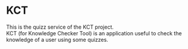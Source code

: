# KCT
This is the quizz service of the KCT project.\
KCT (for Knowledge Checker Tool) is an application useful to check the knowledge of a user using some quizzes.